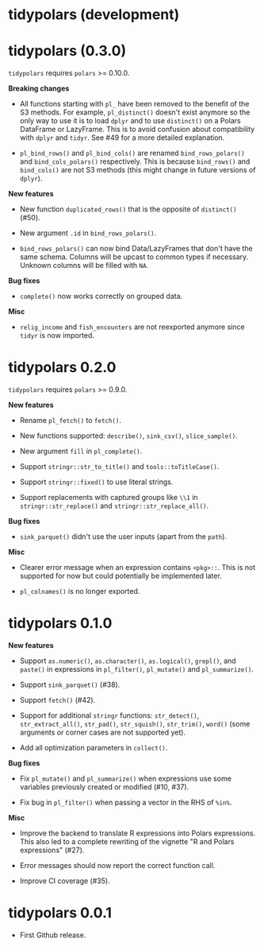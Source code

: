 # tidypolars (development)

# tidypolars (0.3.0)

`tidypolars` requires `polars` >= 0.10.0.

**Breaking changes**

* All functions starting with `pl_` have been removed to the benefit of the S3
  methods. For example, `pl_distinct()` doesn't exist anymore so the only way to
  use it is to load `dplyr` and to use `distinct()` on a Polars DataFrame or
  LazyFrame. This is to avoid confusion about compatibility with `dplyr` and 
  `tidyr`. See #49 for a more detailed explanation.
  
* `pl_bind_rows()` and `pl_bind_cols()` are renamed `bind_rows_polars()` and
  `bind_cols_polars()` respectively. This is because `bind_rows()` and `bind_cols()`
  are not S3 methods (this might change in future versions of `dplyr`).

**New features**

* New function `duplicated_rows()` that is the opposite of `distinct()` (#50).

* New argument `.id` in `bind_rows_polars()`.

* `bind_rows_polars()` can now bind Data/LazyFrames that don't have the same 
  schema. Columns will be upcast to common types if necessary. Unknown columns 
  will be filled with `NA`.
  
**Bug fixes**

* `complete()` now works correctly on grouped data.

**Misc**

* `relig_income` and `fish_encounters` are not reexported anymore since `tidyr` 
  is now imported.
  

# tidypolars 0.2.0

`tidypolars` requires `polars` >= 0.9.0.

**New features**

* Rename `pl_fetch()` to `fetch()`.

* New functions supported: `describe()`, `sink_csv()`, `slice_sample()`.

* New argument `fill` in `pl_complete()`.
  
* Support `stringr::str_to_title()` and `tools::toTitleCase()`.

* Support `stringr::fixed()` to use literal strings.

* Support replacements with captured groups like `\\1` in `stringr::str_replace()`
  and `stringr::str_replace_all()`.

**Bug fixes**

* `sink_parquet()` didn't use the user inputs (apart from the `path`).
  
**Misc**

* Clearer error message when an expression contains `<pkg>::`. This is not 
  supported for now but could potentially be implemented later.

* `pl_colnames()` is no longer exported.


# tidypolars 0.1.0

**New features**

* Support `as.numeric()`, `as.character()`, `as.logical()`, `grepl()`, and
  `paste()` in expressions in `pl_filter()`, `pl_mutate()` and `pl_summarize()`.
  
* Support `sink_parquet()` (#38).

* Support `fetch()` (#42).

* Support for additional `stringr` functions: `str_detect()`, `str_extract_all()`,
  `str_pad()`, `str_squish()`, `str_trim()`, `word()` (some arguments or corner 
  cases are not supported yet).

* Add all optimization parameters in `collect()`.

**Bug fixes**

* Fix `pl_mutate()` and `pl_summarize()` when expressions use some variables 
  previously created or modified (#10, #37).
  
* Fix bug in `pl_filter()` when passing a vector in the RHS of `%in%`.
  
**Misc**

* Improve the backend to translate R expressions into Polars expressions. This
  also led to a complete rewriting of the vignette "R and Polars expressions" 
  (#27).
  
* Error messages should now report the correct function call.

* Improve CI coverage (#35).



# tidypolars 0.0.1

* First Github release.
